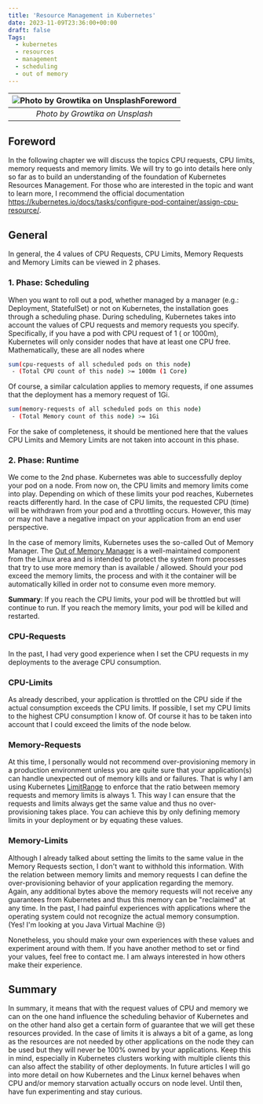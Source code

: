 ```yaml
---
title: 'Resource Management in Kubernetes'
date: 2023-11-09T23:36:00+00:00
draft: false
Tags:
  - kubernetes
  - resources
  - management
  - scheduling
  - out of memory
---
```


| ![Photo by Growtika on UnsplashForeword](https://cdn-images-1.medium.com/max/1600/0*mye2tGZdVkKTFr1c) |
|:--:|
| *Photo by Growtika on Unsplash* |

## Foreword

In the following chapter we will discuss the topics CPU requests, CPU limits, memory requests and memory limits. We will try to go into details here only so far as to build an understanding of the foundation of Kubernetes Resources Management. For those who are interested in the topic and want to learn more, I recommend the official documentation <https://kubernetes.io/docs/tasks/configure-pod-container/assign-cpu-resource/>.

## General

In general, the 4 values of CPU Requests, CPU Limits, Memory Requests and Memory Limits can be viewed in 2 phases.

### 1. Phase: Scheduling

When you want to roll out a pod, whether managed by a manager (e.g.: Deployment, StatefulSet) or not on Kubernetes, the installation goes through a scheduling phase. During scheduling, Kubernetes takes into account the values of CPU requests and memory requests you specify.
Specifically, if you have a pod with CPU request of 1 ( or 1000m), Kubernetes will only consider nodes that have at least one CPU free. Mathematically, these are all nodes where

```bash
sum(cpu-requests of all scheduled pods on this node)
 - (Total CPU count of this node) >= 1000m (1 Core)
```

Of course, a similar calculation applies to memory requests, if one assumes that the deployment has a memory request of 1Gi.

```bash
sum(memory-requests of all scheduled pods on this node)
 - (Total Memory count of this node) >= 1Gi
```

For the sake of completeness, it should be mentioned here that the values CPU Limits and Memory Limits are not taken into account in this phase.

### 2. Phase: Runtime

We come to the 2nd phase. Kubernetes was able to successfully deploy your pod on a node. From now on, the CPU limits and memory limits come into play. Depending on which of these limits your pod reaches, Kubernetes reacts differently hard. In the case of CPU limits, the requested CPU (time) will be withdrawn from your pod and a throttling occurs. However, this may or may not have a negative impact on your application from an end user perspective.

In the case of memory limits, Kubernetes uses the so-called Out of Memory Manager. The [Out of Memory Manager](https://www.kernel.org/doc/gorman/html/understand/understand016.html) is a well-maintained component from the Linux area and is intended to protect the system from processes that try to use more memory than is available / allowed. Should your pod exceed the memory limits, the process and with it the container will be automatically killed in order not to consume even more memory.

**Summary**: If you reach the CPU limits, your pod will be throttled but will continue to run. If you reach the memory limits, your pod will be killed and restarted.

### CPU-Requests

In the past, I had very good experience when I set the CPU requests in my deployments to the average CPU consumption.

### CPU-Limits

As already described, your application is throttled on the CPU side if the actual consumption exceeds the CPU limits. If possible, I set my CPU limits to the highest CPU consumption I know of. Of course it has to be taken into account that I could exceed the limits of the node below.

### Memory-Requests

At this time, I personally would not recommend over-provisioning memory in a production environment unless you are quite sure that your application(s) can handle unexpected out of memory kills and or failures. That is why I am using Kubernetes [LimitRange](https://kubernetes.io/docs/concepts/policy/limit-range/) to enforce that the ratio between memory requests and memory limits is always 1.
This way I can ensure that the requests and limits always get the same value and thus no over-provisioning takes place. You can achieve this by only defining memory limits in your deployment or by equating these values.

### Memory-Limits

Although I already talked about setting the limits to the same value in the Memory Requests section, I don't want to withhold this information. With the relation between memory limits and memory requests I can define the over-provisioning behavior of your application regarding the memory. Again, any additional bytes above the memory requests will not receive any guarantees from Kubernetes and thus this memory can be "reclaimed" at any time. In the past, I had painful experiences with applications where the operating system could not recognize the actual memory consumption. (Yes! I'm looking at you Java Virtual Machine 😒)

Nonetheless, you should make your own experiences with these values and experiment around with them. If you have another method to set or find your values, feel free to contact me. I am always interested in how others make their experience.

## Summary

In summary, it means that with the request values of CPU and memory we can on the one hand influence the scheduling behavior of Kubernetes and on the other hand also get a certain form of guarantee that we will get these resources provided. In the case of limits it is always a bit of a game, as long as the resources are not needed by other applications on the node they can be used but they will never be 100% owned by your applications.
Keep this in mind, especially in Kubernetes clusters working with multiple clients this can also affect the stability of other deployments. In future articles I will go into more detail on how Kubernetes and the Linux kernel behaves when CPU and/or memory starvation actually occurs on node level.
Until then, have fun experimenting and stay curious.
